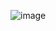 ![image](https://github.com/ricichien/react-crud/assets/85197053/181743de-a70d-454b-8cb4-a53c3805e704)
